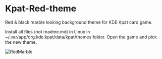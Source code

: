 # Kpat-Red-theme
Red & black marble looking background theme for KDE Kpat card game.

Install all files (not readme.md) in Linux in ~/.var/app/org.kde.kpat/data/kpat/themes folder.
Open the game and pick the new theme.

![RedMarble](https://github.com/ChooChooAl/Kpat-Red-theme/assets/26556059/6ba2c752-c5a0-422e-8386-592761981905)
